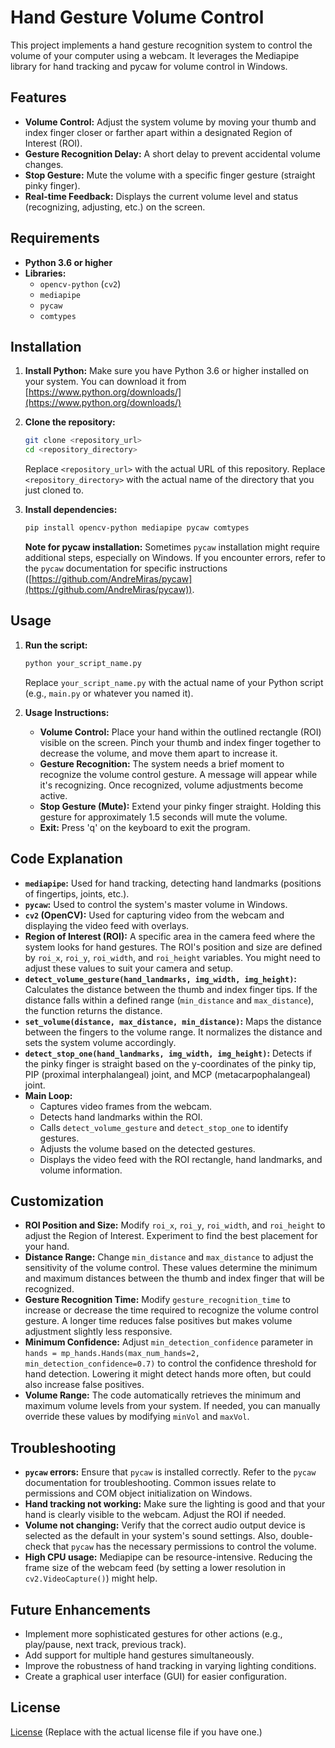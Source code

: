 # Hand Gesture Volume Control

This project implements a hand gesture recognition system to control the volume of your computer using a webcam.  It leverages the Mediapipe library for hand tracking and pycaw for volume control in Windows.

## Features

*   **Volume Control:** Adjust the system volume by moving your thumb and index finger closer or farther apart within a designated Region of Interest (ROI).
*   **Gesture Recognition Delay:** A short delay to prevent accidental volume changes.
*   **Stop Gesture:** Mute the volume with a specific finger gesture (straight pinky finger).
*   **Real-time Feedback:** Displays the current volume level and status (recognizing, adjusting, etc.) on the screen.

## Requirements

*   **Python 3.6 or higher**
*   **Libraries:**
    *   `opencv-python` (`cv2`)
    *   `mediapipe`
    *   `pycaw`
    *   `comtypes`

## Installation

1.  **Install Python:** Make sure you have Python 3.6 or higher installed on your system.  You can download it from [https://www.python.org/downloads/](https://www.python.org/downloads/)

2.  **Clone the repository:**

    ```bash
    git clone <repository_url>
    cd <repository_directory>
    ```

    Replace `<repository_url>` with the actual URL of this repository.
    Replace `<repository_directory>` with the actual name of the directory that you just cloned to.

3.  **Install dependencies:**

    ```bash
    pip install opencv-python mediapipe pycaw comtypes
    ```

    **Note for pycaw installation:**  Sometimes `pycaw` installation might require additional steps, especially on Windows. If you encounter errors, refer to the `pycaw` documentation for specific instructions ([https://github.com/AndreMiras/pycaw](https://github.com/AndreMiras/pycaw)).

## Usage

1.  **Run the script:**

    ```bash
    python your_script_name.py
    ```

    Replace `your_script_name.py` with the actual name of your Python script (e.g., `main.py` or whatever you named it).

2.  **Usage Instructions:**

    *   **Volume Control:** Place your hand within the outlined rectangle (ROI) visible on the screen. Pinch your thumb and index finger together to decrease the volume, and move them apart to increase it.
    *   **Gesture Recognition:** The system needs a brief moment to recognize the volume control gesture.  A message will appear while it's recognizing.  Once recognized, volume adjustments become active.
    *   **Stop Gesture (Mute):** Extend your pinky finger straight. Holding this gesture for approximately 1.5 seconds will mute the volume.
    *   **Exit:** Press 'q' on the keyboard to exit the program.

## Code Explanation

*   **`mediapipe`:**  Used for hand tracking, detecting hand landmarks (positions of fingertips, joints, etc.).
*   **`pycaw`:**  Used to control the system's master volume in Windows.
*   **`cv2` (OpenCV):**  Used for capturing video from the webcam and displaying the video feed with overlays.
*   **Region of Interest (ROI):** A specific area in the camera feed where the system looks for hand gestures. The ROI's position and size are defined by `roi_x`, `roi_y`, `roi_width`, and `roi_height` variables.  You might need to adjust these values to suit your camera and setup.
*   **`detect_volume_gesture(hand_landmarks, img_width, img_height)`:** Calculates the distance between the thumb and index finger tips. If the distance falls within a defined range (`min_distance` and `max_distance`), the function returns the distance.
*   **`set_volume(distance, max_distance, min_distance)`:**  Maps the distance between the fingers to the volume range. It normalizes the distance and sets the system volume accordingly.
*   **`detect_stop_one(hand_landmarks, img_width, img_height)`:**  Detects if the pinky finger is straight based on the y-coordinates of the pinky tip, PIP (proximal interphalangeal) joint, and MCP (metacarpophalangeal) joint.
*   **Main Loop:**
    *   Captures video frames from the webcam.
    *   Detects hand landmarks within the ROI.
    *   Calls `detect_volume_gesture` and `detect_stop_one` to identify gestures.
    *   Adjusts the volume based on the detected gestures.
    *   Displays the video feed with the ROI rectangle, hand landmarks, and volume information.

## Customization

*   **ROI Position and Size:** Modify `roi_x`, `roi_y`, `roi_width`, and `roi_height` to adjust the Region of Interest.  Experiment to find the best placement for your hand.
*   **Distance Range:** Change `min_distance` and `max_distance` to adjust the sensitivity of the volume control. These values determine the minimum and maximum distances between the thumb and index finger that will be recognized.
*   **Gesture Recognition Time:** Modify `gesture_recognition_time` to increase or decrease the time required to recognize the volume control gesture. A longer time reduces false positives but makes volume adjustment slightly less responsive.
*   **Minimum Confidence:**  Adjust `min_detection_confidence` parameter in `hands = mp_hands.Hands(max_num_hands=2, min_detection_confidence=0.7)` to control the confidence threshold for hand detection.  Lowering it might detect hands more often, but could also increase false positives.
*   **Volume Range:** The code automatically retrieves the minimum and maximum volume levels from your system. If needed, you can manually override these values by modifying `minVol` and `maxVol`.

## Troubleshooting

*   **`pycaw` errors:** Ensure that `pycaw` is installed correctly. Refer to the `pycaw` documentation for troubleshooting.  Common issues relate to permissions and COM object initialization on Windows.
*   **Hand tracking not working:** Make sure the lighting is good and that your hand is clearly visible to the webcam.  Adjust the ROI if needed.
*   **Volume not changing:** Verify that the correct audio output device is selected as the default in your system's sound settings.  Also, double-check that `pycaw` has the necessary permissions to control the volume.
*   **High CPU usage:** Mediapipe can be resource-intensive. Reducing the frame size of the webcam feed (by setting a lower resolution in `cv2.VideoCapture()`) might help.

## Future Enhancements

*   Implement more sophisticated gestures for other actions (e.g., play/pause, next track, previous track).
*   Add support for multiple hand gestures simultaneously.
*   Improve the robustness of hand tracking in varying lighting conditions.
*   Create a graphical user interface (GUI) for easier configuration.

## License

[License](LICENSE) (Replace with the actual license file if you have one.)